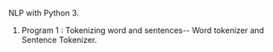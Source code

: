 NLP with Python 3.

1. Program 1 : Tokenizing word and sentences-- Word tokenizer and Sentence Tokenizer.
